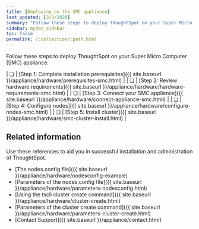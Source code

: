 ```yaml
---
title: [Deploying on the SMC appliance]
last_updated: [3/3/2020]
summary: "Follow these steps to deploy ThoughtSpot on your Super Micro Computer appliance."
sidebar: mydoc_sidebar
toc: false
permalink: /:collection/:path.html
---
```

Follow these steps to deploy ThoughtSpot on your Super Micro Computer (SMC) appliance.

| &#10063; | [Step 1: Complete installation prerequisites]({{ site.baseurl }}/appliance/hardware/prerequisites-smc.html) |
| &#10063; | [Step 2: Review hardware requirements]({{ site.baseurl }}/appliance/hardware/hardware-requirements-smc.html) |
| &#10063; | [Step 3: Connect your SMC appliance]({{ site.baseurl }}/appliance/hardware/connect-appliance-smc.html) |
| &#10063; | [Step 4: Configure nodes]({{ site.baseurl }}/appliance/hardware/configure-nodes-smc.html) |
| &#10063; | [Step 5: Install cluster]({{ site.baseurl }}/appliance/hardware/smc-cluster-install.html) |

## Related information
Use these references to aid you in successful installation and administration of ThoughtSpot.

* [The nodes.config file]({{ site.baseurl }}/appliance/hardware/nodesconfig-example)
* [Parameters of the nodes.config file]({{ site.baseurl }}/appliance/hardware/parameters-nodesconfig.html)
* [Using the tscli cluster create command]({{ site.baseurl }}/appliance/hardware/cluster-create.html)
* [Parameters of the cluster create command]({{ site.baseurl }}/appliance/hardware/parameters-cluster-create.html)
* [Contact Support]({{ site.baseurl }}/appliance/contact.html)

